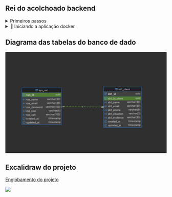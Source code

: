 ## Rei do acolchoado backend

<details>
<summary>Primeiros passos</summary>

```bash
# Clone o projeto para sua máquina
# Se não tiver chave ssh cadastra, 
# lembre-se de cadastrar ou usar o link do projeto para o clone
git clone git@github.com:Exilium-Free-Wisdom/rei-do-acolchoado-back.git

# Instale as dependências do projeto
yarn 
```
</details>

<details>
<summary>🐳 Iniciando a aplicação docker</summary>

```bash
# Inicie os containers do compose
# A aplicação estará disponível em `http://localhost:3000` em modo de desenvolvimento
docker-compose up --build

# É possível ver os logs da aplicação com `docker logs -n 20 -f <nome-do-container>`
docker logs -n 20 -f store_manager
```
</details>

## Diagrama das tabelas do banco de dado

<img src="./public/diagram.png"/>


## Excalidraw do projeto

<a href="https://excalidraw.com/#json=9R2saPUdh4emyMFw-S6vI,UKAfUxfy8yF8Hrv9JZnR8g">Englobamento do projeto</a>

<img src="./public//excalidraw.png"/>